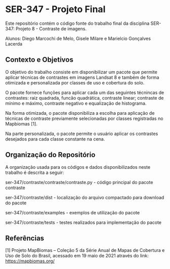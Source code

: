 # SER-347 - Projeto Final

Este repositório contém o código fonte do trabalho
final da disciplina SER-347: Projeto 8 - Contraste de imagens.

Alunos: Diego Marcochi de Melo, Gisele Milare e Marielcio Gonçalves Lacerda

## Contexto e Objetivos

O objetivo do trabalho consiste em disponibilizar um pacote que permite aplicar técnicas de contrastes em imagens Landsat 8 e também de forma otimizada e personalizada por classes de uso e cobertura do solo. 

O pacote fornece funções para aplicar cada um das seguintes técnincas de contrastes: raiz quadrada, funcão quadrática, contraste linear; contraste de mínimo e máximo, contraste negativo e equalização de histograma.

Na forma otimizada, o pacote disponibiliza a escolha para aplicação de técnicas de contraste previamente selecionadas por classes registradas no Mapbiomas [1].

Na parte personalizada, o pacote permite o usuário aplicar os contrastes desejados para cada classe constante na cena.

## Organização do Repositório

A organização usada para os códigos e dados disponibilizados neste trabalho é descrita a seguir:


ser-347/contraste/contraste/contraste.py - código principal do pacote contraste

ser-347/contraste/dist - localização do arquivo compactado para download do pacote

ser-347/contraste/examples - exemplos de utilização do pacote

ser-347/contraste/tests - testes realizados para implementação do pacote


## Referências

[1] Projeto MapBiomas – Coleção 5 da Série Anual de Mapas de Cobertura e Uso de Solo do Brasil, acessado em 19 maio de 2021 através do link: https://mapbiomas.org/
